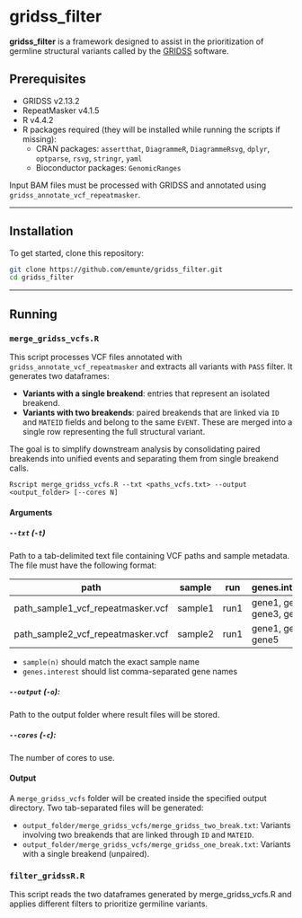 # gridss_filter
**gridss_filter** is a framework designed to assist in the prioritization of germline structural variants called by the [GRIDSS](https://github.com/PapenfussLab/gridss) software.

## Prerequisites 
- GRIDSS v2.13.2  
- RepeatMasker v4.1.5  
- R v4.4.2  
- R packages required (they will be installed while running the scripts if missing):  
  - CRAN packages: `assertthat`, `DiagrammeR`, `DiagrammeRsvg`, `dplyr`, `optparse`, `rsvg`, `stringr`, `yaml`  
  - Bioconductor packages: `GenomicRanges`
 

Input BAM files must be processed with GRIDSS and annotated using `gridss_annotate_vcf_repeatmasker`.

---

## Installation
To get started, clone this repository:

```bash
git clone https://github.com/emunte/gridss_filter.git
cd gridss_filter
```

---

## Running
### `merge_gridss_vcfs.R`
This script processes VCF files annotated with `gridss_annotate_vcf_repeatmasker` and extracts all variants with `PASS` filter. It generates two dataframes:

- **Variants with a single breakend**: entries that represent an isolated breakend.
- **Variants with two breakends**: paired breakends that are linked via `ID` and `MATEID` fields and belong to the same `EVENT`. These are merged into a single row representing the full structural variant.

The goal is to simplify downstream analysis by consolidating paired breakends into unified events and separating them from single breakend calls.

````
Rscript merge_gridss_vcfs.R --txt <paths_vcfs.txt> --output <output_folder> [--cores N]
````

#### Arguments

##### `--txt` (`-t`)
Path to a tab-delimited text file containing VCF paths and sample metadata. The file must have the following format:

| path  | sample | run | genes.interest |
|-----------|-----------|-----------|-----------|
| path_sample1_vcf_repeatmasker.vcf | sample1  | run1  | gene1, gene2, gene3, gene4|
| path_sample2_vcf_repeatmasker.vcf | sample2  | run1  | gene1, gene3, gene5|

- `sample(n)` should match the exact sample name
- `genes.interest` should list comma-separated gene names

##### `--output` (`-o`):
Path to the output folder where result files will be stored.


##### `--cores` (`-c`):
The number of cores to use. 

#### Output
A `merge_gridss_vcfs` folder will be created inside the specified output directory. Two tab-separated files will be generated:

- `output_folder/merge_gridss_vcfs/merge_gridss_two_break.txt`: Variants involving two breakends that are linked through `ID` and `MATEID`.
- `output_folder/merge_gridss_vcfs/merge_gridss_one_break.txt`: Variants with a single breakend (unpaired).


### `filter_gridssR.R`

This script reads the two dataframes generated by merge_gridss_vcfs.R and applies different filters to prioritize germiline variants. 



